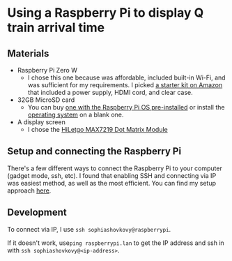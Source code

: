 # Using a Raspberry Pi to display Q train arrival time

## Materials

- Raspberry Pi Zero W
  - I chose this one because was affordable, included built-in Wi-Fi, and was sufficient for my requirements. I picked [a starter kit on Amazon](https://www.amazon.com/gp/product/B0748MBFTS/ref=ppx_yo_dt_b_search_asin_title?ie=UTF8&psc=1) that included a power supply, HDMI cord, and clear case.
- 32GB MicroSD card
  - You can buy [one with the Raspberry Pi OS pre-installed](https://www.amazon.com/gp/product/B09VG5M4WV/ref=ppx_yo_dt_b_search_asin_title?ie=UTF8&psc=1) or install the [operating system](https://www.raspberrypi.com/software/) on a blank one.
- A display screen
  - I chose the [HiLetgo MAX7219 Dot Matrix Module](https://www.amazon.com/gp/product/B07FFV537V/ref=ppx_yo_dt_b_search_asin_title?ie=UTF8&psc=1)

## Setup and connecting the Raspberry Pi

There's a few different ways to connect the Raspberry Pi to your computer (gadget mode, ssh, etc). I found that enabling SSH and connecting via IP was easiest method, as well as the most efficient. You can find my setup approach [here](setup.md).

## Development

To connect via IP, I use `ssh sophiashovkovy@raspberrypi`.

If it doesn't work, use`ping raspberrypi.lan` to get the IP address and ssh in with `ssh sophiashovkovy@<ip-address>`.
